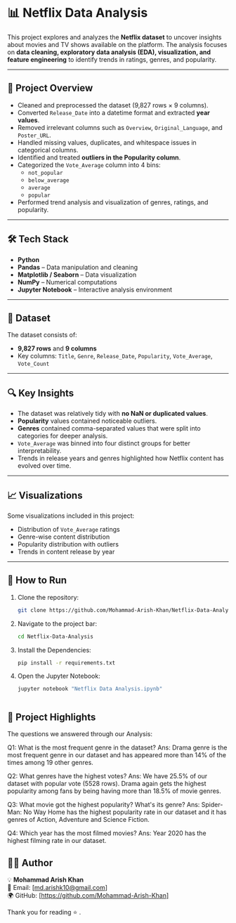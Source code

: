 # 📊 Netflix Data Analysis  

This project explores and analyzes the **Netflix dataset** to uncover insights about movies and TV shows available on the platform. The analysis focuses on **data cleaning, exploratory data analysis (EDA), visualization, and feature engineering** to identify trends in ratings, genres, and popularity.  

---

## 🚀 Project Overview  

- Cleaned and preprocessed the dataset (9,827 rows × 9 columns).  
- Converted `Release_Date` into a datetime format and extracted **year values**.  
- Removed irrelevant columns such as `Overview`, `Original_Language`, and `Poster_URL`.  
- Handled missing values, duplicates, and whitespace issues in categorical columns.  
- Identified and treated **outliers in the Popularity column**.  
- Categorized the `Vote_Average` column into 4 bins:  
  - `not_popular`  
  - `below_average`  
  - `average`  
  - `popular`  
- Performed trend analysis and visualization of genres, ratings, and popularity.  

---

## 🛠️ Tech Stack  

- **Python**  
- **Pandas** – Data manipulation and cleaning  
- **Matplotlib / Seaborn** – Data visualization  
- **NumPy** – Numerical computations  
- **Jupyter Notebook** – Interactive analysis environment  

---

## 📂 Dataset  

The dataset consists of:  
- **9,827 rows** and **9 columns**  
- Key columns: `Title`, `Genre`, `Release_Date`, `Popularity`, `Vote_Average`, `Vote_Count`  

---

## 🔍 Key Insights  

- The dataset was relatively tidy with **no NaN or duplicated values**.  
- **Popularity** values contained noticeable outliers.  
- **Genres** contained comma-separated values that were split into categories for deeper analysis.  
- `Vote_Average` was binned into four distinct groups for better interpretability.  
- Trends in release years and genres highlighted how Netflix content has evolved over time.  

---

## 📈 Visualizations  

Some visualizations included in this project:  
- Distribution of `Vote_Average` ratings  
- Genre-wise content distribution  
- Popularity distribution with outliers  
- Trends in content release by year  

---

## 📌 How to Run  

1. Clone the repository:  
   ```bash
   git clone https://github.com/Mohammad-Arish-Khan/Netflix-Data-Analysis.git

2. Navigate to the project bar:
   ```bash
   cd Netflix-Data-Analysis

3. Install the Dependencies:
   ```bash
   pip install -r requirements.txt
4. Open the Jupyter Notebook:
   ```bash
   jupyter notebook "Netflix Data Analysis.ipynb"



 ## 🌟 Project Highlights 
 The questions we answered through our Analysis:

Q1: What is the most frequent genre in the dataset?
Ans: Drama genre is the most frequent genre in our dataset and has appeared more than 14% of the times among 19 other genres. 

Q2: What genres have the highest votes? 
Ans: We have 25.5% of our dataset with popular vote (5528 rows). Drama again gets the highest popularity among fans by being having more than 18.5% of movie genres. 

Q3: What movie got the highest popularity? What's its genre? 
Ans: Spider-Man: No Way Home has the highest popularity rate in our dataset and it has genres of Action, Adventure and Science Fiction. 

Q4: Which year has the most filmed movies? 
Ans: Year 2020 has the highest filming rate in our dataset.

 ## 👨‍💻 Author 
💡 **Mohammad Arish Khan**  
📧 Email: [md.arishk10@gmail.com]  
🌍 GitHub: [https://github.com/Mohammad-Arish-Khan]  

Thank you for reading ⭐ .
 
